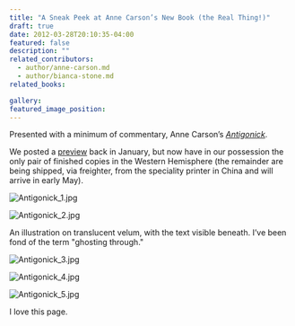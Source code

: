 ```yaml
---
title: "A Sneak Peek at Anne Carson’s New Book (the Real Thing!)"
draft: true
date: 2012-03-28T20:10:35-04:00
featured: false
description: ""
related_contributors:
  - author/anne-carson.md
  - author/bianca-stone.md
related_books:

gallery:
featured_image_position: 
---
```


Presented with a minimum of commentary, Anne Carson’s _[Antigonick](http://ndbooks.com/book/antigonick)_.

We posted a [preview](http://ndbooks.com/blog/article/a-sneak-peek-at-anne-carsons-new-book) back in January, but now have in our possession the only pair of finished copies in the Western Hemisphere (the remainder are being shipped, via freighter, from the speciality printer in China and will arrive in early May). 

![Antigonick_1.jpg](https://www.ndbooks.com/images/journal/Antigonick_1.jpg)

![Antigonick_2.jpg](https://www.ndbooks.com/images/journal/Antigonick_2.jpg)

An illustration on translucent velum, with the text visible beneath.
I’ve been fond of the term "ghosting through."

![Antigonick_3.jpg](https://www.ndbooks.com/images/journal/Antigonick_3.jpg)

![Antigonick_4.jpg](https://www.ndbooks.com/images/journal/Antigonick_4.jpg)

![Antigonick_5.jpg](https://www.ndbooks.com/images/journal/Antigonick_5.jpg)

I love this page.

